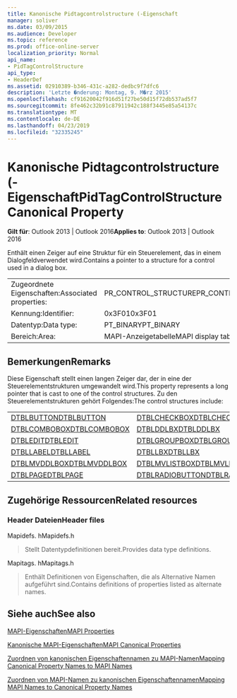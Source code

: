 ```yaml
---
title: Kanonische Pidtagcontrolstructure (-Eigenschaft
manager: soliver
ms.date: 03/09/2015
ms.audience: Developer
ms.topic: reference
ms.prod: office-online-server
localization_priority: Normal
api_name:
- PidTagControlStructure
api_type:
- HeaderDef
ms.assetid: 02910389-b346-431c-a282-dedbc9f7dfc6
description: 'Letzte �nderung: Montag, 9. M�rz 2015'
ms.openlocfilehash: cf91620042f916d51f27be50d15f72db537ad5f7
ms.sourcegitcommit: 8fe462c32b91c87911942c188f3445e85a54137c
ms.translationtype: MT
ms.contentlocale: de-DE
ms.lasthandoff: 04/23/2019
ms.locfileid: "32335245"
---
```

# <a name="pidtagcontrolstructure-canonical-property"></a><span data-ttu-id="e1ee1-103">Kanonische Pidtagcontrolstructure (-Eigenschaft</span><span class="sxs-lookup"><span data-stu-id="e1ee1-103">PidTagControlStructure Canonical Property</span></span>

  
  
<span data-ttu-id="e1ee1-104">**Gilt für**: Outlook 2013 | Outlook 2016</span><span class="sxs-lookup"><span data-stu-id="e1ee1-104">**Applies to**: Outlook 2013 | Outlook 2016</span></span> 
  
<span data-ttu-id="e1ee1-105">Enthält einen Zeiger auf eine Struktur für ein Steuerelement, das in einem Dialogfeldverwendet wird.</span><span class="sxs-lookup"><span data-stu-id="e1ee1-105">Contains a pointer to a structure for a control used in a dialog box.</span></span> 
  
|||
|:-----|:-----|
|<span data-ttu-id="e1ee1-106">Zugeordnete Eigenschaften:</span><span class="sxs-lookup"><span data-stu-id="e1ee1-106">Associated properties:</span></span>  <br/> |<span data-ttu-id="e1ee1-107">PR_CONTROL_STRUCTURE</span><span class="sxs-lookup"><span data-stu-id="e1ee1-107">PR_CONTROL_STRUCTURE</span></span>  <br/> |
|<span data-ttu-id="e1ee1-108">Kennung:</span><span class="sxs-lookup"><span data-stu-id="e1ee1-108">Identifier:</span></span>  <br/> |<span data-ttu-id="e1ee1-109">0x3F01</span><span class="sxs-lookup"><span data-stu-id="e1ee1-109">0x3F01</span></span>  <br/> |
|<span data-ttu-id="e1ee1-110">Datentyp:</span><span class="sxs-lookup"><span data-stu-id="e1ee1-110">Data type:</span></span>  <br/> |<span data-ttu-id="e1ee1-111">PT_BINARY</span><span class="sxs-lookup"><span data-stu-id="e1ee1-111">PT_BINARY</span></span>  <br/> |
|<span data-ttu-id="e1ee1-112">Bereich:</span><span class="sxs-lookup"><span data-stu-id="e1ee1-112">Area:</span></span>  <br/> |<span data-ttu-id="e1ee1-113">MAPI-Anzeigetabelle</span><span class="sxs-lookup"><span data-stu-id="e1ee1-113">MAPI display table</span></span>  <br/> |
   
## <a name="remarks"></a><span data-ttu-id="e1ee1-114">Bemerkungen</span><span class="sxs-lookup"><span data-stu-id="e1ee1-114">Remarks</span></span>

<span data-ttu-id="e1ee1-115">Diese Eigenschaft stellt einen langen Zeiger dar, der in eine der Steuerelementstrukturen umgewandelt wird.</span><span class="sxs-lookup"><span data-stu-id="e1ee1-115">This property represents a long pointer that is cast to one of the control structures.</span></span> <span data-ttu-id="e1ee1-116">Zu den Steuerelementstrukturen gehört Folgendes:</span><span class="sxs-lookup"><span data-stu-id="e1ee1-116">The control structures include:</span></span>
  
|||
|:-----|:-----|
|[<span data-ttu-id="e1ee1-117">DTBLBUTTON</span><span class="sxs-lookup"><span data-stu-id="e1ee1-117">DTBLBUTTON</span></span>](dtblbutton.md) <br/> |[<span data-ttu-id="e1ee1-118">DTBLCHECKBOX</span><span class="sxs-lookup"><span data-stu-id="e1ee1-118">DTBLCHECKBOX</span></span>](dtblcheckbox.md) <br/> |
|[<span data-ttu-id="e1ee1-119">DTBLCOMBOBOX</span><span class="sxs-lookup"><span data-stu-id="e1ee1-119">DTBLCOMBOBOX</span></span>](dtblcombobox.md) <br/> |[<span data-ttu-id="e1ee1-120">DTBLDDLBX</span><span class="sxs-lookup"><span data-stu-id="e1ee1-120">DTBLDDLBX</span></span>](dtblddlbx.md) <br/> |
|[<span data-ttu-id="e1ee1-121">DTBLEDIT</span><span class="sxs-lookup"><span data-stu-id="e1ee1-121">DTBLEDIT</span></span>](dtbledit.md) <br/> |[<span data-ttu-id="e1ee1-122">DTBLGROUPBOX</span><span class="sxs-lookup"><span data-stu-id="e1ee1-122">DTBLGROUPBOX</span></span>](dtblgroupbox.md) <br/> |
|[<span data-ttu-id="e1ee1-123">DTBLLABEL</span><span class="sxs-lookup"><span data-stu-id="e1ee1-123">DTBLLABEL</span></span>](dtbllabel.md) <br/> |[<span data-ttu-id="e1ee1-124">DTBLLBX</span><span class="sxs-lookup"><span data-stu-id="e1ee1-124">DTBLLBX</span></span>](dtbllbx.md) <br/> |
|[<span data-ttu-id="e1ee1-125">DTBLMVDDLBOX</span><span class="sxs-lookup"><span data-stu-id="e1ee1-125">DTBLMVDDLBOX</span></span>](dtblmvddlbox.md) <br/> |[<span data-ttu-id="e1ee1-126">DTBLMVLISTBOX</span><span class="sxs-lookup"><span data-stu-id="e1ee1-126">DTBLMVLISTBOX</span></span>](dtblmvlistbox.md) <br/> |
|[<span data-ttu-id="e1ee1-127">DTBLPAGE</span><span class="sxs-lookup"><span data-stu-id="e1ee1-127">DTBLPAGE</span></span>](dtblpage.md) <br/> |[<span data-ttu-id="e1ee1-128">DTBLRADIOBUTTON</span><span class="sxs-lookup"><span data-stu-id="e1ee1-128">DTBLRADIOBUTTON</span></span>](dtblradiobutton.md) <br/> |
   
## <a name="related-resources"></a><span data-ttu-id="e1ee1-129">Zugehörige Ressourcen</span><span class="sxs-lookup"><span data-stu-id="e1ee1-129">Related resources</span></span>

### <a name="header-files"></a><span data-ttu-id="e1ee1-130">Header Dateien</span><span class="sxs-lookup"><span data-stu-id="e1ee1-130">Header files</span></span>

<span data-ttu-id="e1ee1-131">Mapidefs. h</span><span class="sxs-lookup"><span data-stu-id="e1ee1-131">Mapidefs.h</span></span>
  
> <span data-ttu-id="e1ee1-132">Stellt Datentypdefinitionen bereit.</span><span class="sxs-lookup"><span data-stu-id="e1ee1-132">Provides data type definitions.</span></span>
    
<span data-ttu-id="e1ee1-133">Mapitags. h</span><span class="sxs-lookup"><span data-stu-id="e1ee1-133">Mapitags.h</span></span>
  
> <span data-ttu-id="e1ee1-134">Enthält Definitionen von Eigenschaften, die als Alternative Namen aufgeführt sind.</span><span class="sxs-lookup"><span data-stu-id="e1ee1-134">Contains definitions of properties listed as alternate names.</span></span>
    
## <a name="see-also"></a><span data-ttu-id="e1ee1-135">Siehe auch</span><span class="sxs-lookup"><span data-stu-id="e1ee1-135">See also</span></span>



[<span data-ttu-id="e1ee1-136">MAPI-Eigenschaften</span><span class="sxs-lookup"><span data-stu-id="e1ee1-136">MAPI Properties</span></span>](mapi-properties.md)
  
[<span data-ttu-id="e1ee1-137">Kanonische MAPI-Eigenschaften</span><span class="sxs-lookup"><span data-stu-id="e1ee1-137">MAPI Canonical Properties</span></span>](mapi-canonical-properties.md)
  
[<span data-ttu-id="e1ee1-138">Zuordnen von kanonischen Eigenschaftennamen zu MAPI-Namen</span><span class="sxs-lookup"><span data-stu-id="e1ee1-138">Mapping Canonical Property Names to MAPI Names</span></span>](mapping-canonical-property-names-to-mapi-names.md)
  
[<span data-ttu-id="e1ee1-139">Zuordnen von MAPI-Namen zu kanonischen Eigenschaftennamen</span><span class="sxs-lookup"><span data-stu-id="e1ee1-139">Mapping MAPI Names to Canonical Property Names</span></span>](mapping-mapi-names-to-canonical-property-names.md)

